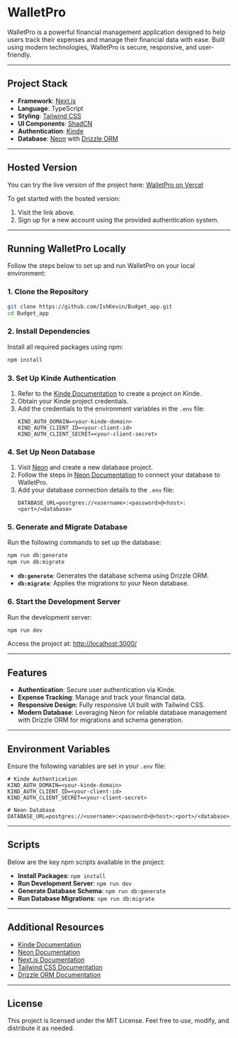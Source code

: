 # WalletPro

WalletPro is a powerful financial management application designed to help users track their expenses and manage their financial data with ease. Built using modern technologies, WalletPro is secure, responsive, and user-friendly.

---

## Project Stack

- **Framework**: [Next.js](https://nextjs.org/)  
- **Language**: TypeScript  
- **Styling**: [Tailwind CSS](https://tailwindcss.com/)  
- **UI Components**: [ShadCN](https://shadcn.dev/)  
- **Authentication**: [Kinde](https://kinde.com/)  
- **Database**: [Neon](https://neon.tech/) with [Drizzle ORM](https://orm.drizzle.team/)

---

## Hosted Version

You can try the live version of the project here: [WalletPro on Vercel](https://walletpro.vercel.app/)

To get started with the hosted version:
1. Visit the link above.
2. Sign up for a new account using the provided authentication system.

---

## Running WalletPro Locally

Follow the steps below to set up and run WalletPro on your local environment:

### 1. Clone the Repository

```bash
git clone https://github.com/IshKevin/Budget_app.git
cd Budget_app
```

### 2. Install Dependencies

Install all required packages using npm:

```bash
npm install
```

### 3. Set Up Kinde Authentication

1. Refer to the [Kinde Documentation](https://docs.kinde.com/) to create a project on Kinde.
2. Obtain your Kinde project credentials.
3. Add the credentials to the environment variables in the `.env` file:
   ```env
   KIND_AUTH_DOMAIN=<your-kinde-domain>
   KIND_AUTH_CLIENT_ID=<your-client-id>
   KIND_AUTH_CLIENT_SECRET=<your-client-secret>
   ```

### 4. Set Up Neon Database

1. Visit [Neon](https://neon.tech/) and create a new database project.
2. Follow the steps in [Neon Documentation](https://neon.tech/docs/introduction) to connect your database to WalletPro.
3. Add your database connection details to the `.env` file:
   ```env
   DATABASE_URL=postgres://<username>:<password>@<host>:<port>/<database>
   ```

### 5. Generate and Migrate Database

Run the following commands to set up the database:

```bash
npm run db:generate
npm run db:migrate
```

- **`db:generate`**: Generates the database schema using Drizzle ORM.
- **`db:migrate`**: Applies the migrations to your Neon database.

### 6. Start the Development Server

Run the development server:

```bash
npm run dev
```

Access the project at: [http://localhost:3000/](http://localhost:3000/)

---

## Features

- **Authentication**: Secure user authentication via Kinde.
- **Expense Tracking**: Manage and track your financial data.
- **Responsive Design**: Fully responsive UI built with Tailwind CSS.
- **Modern Database**: Leveraging Neon for reliable database management with Drizzle ORM for migrations and schema generation.

---

## Environment Variables

Ensure the following variables are set in your `.env` file:

```env
# Kinde Authentication
KIND_AUTH_DOMAIN=<your-kinde-domain>
KIND_AUTH_CLIENT_ID=<your-client-id>
KIND_AUTH_CLIENT_SECRET=<your-client-secret>

# Neon Database
DATABASE_URL=postgres://<username>:<password>@<host>:<port>/<database>
```

---

## Scripts

Below are the key npm scripts available in the project:

- **Install Packages**: `npm install`
- **Run Development Server**: `npm run dev`
- **Generate Database Schema**: `npm run db:generate`
- **Run Database Migrations**: `npm run db:migrate`

---

## Additional Resources

- [Kinde Documentation](https://docs.kinde.com/)
- [Neon Documentation](https://neon.tech/docs/introduction)
- [Next.js Documentation](https://nextjs.org/docs)
- [Tailwind CSS Documentation](https://tailwindcss.com/docs)
- [Drizzle ORM Documentation](https://orm.drizzle.team/)

---

## License

This project is licensed under the MIT License. Feel free to use, modify, and distribute it as needed.
